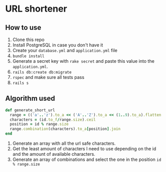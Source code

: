 # URL shortener

## How to use

1. Clone this repo
2. Install PostgreSQL in case you don't have it
3. Create your `database.yml` and `application.yml` file
4. `bundle install`
5. Generate a secret key with `rake secret` and paste this value into the `application.yml`.
6. `rails db:create db:migrate`
7. `rspec` and make sure all tests pass
8. `rails s`


## Algorithm used

```ruby
def generate_short_url
  range = (('a'..'z').to_a << ('A'..'Z').to_a << (1..9).to_a).flatten
  characters = (id.to_f/range.size).ceil
  position = id % range.size
  range.combination(characters).to_a[position].join
end
```

1. Generate an array with all the url safe characters.
2. Get the least amount of characters I need to use depending on the id and the amount of available characters.
3. Generate an array of combinations and select the one in the position `id % range.size`
